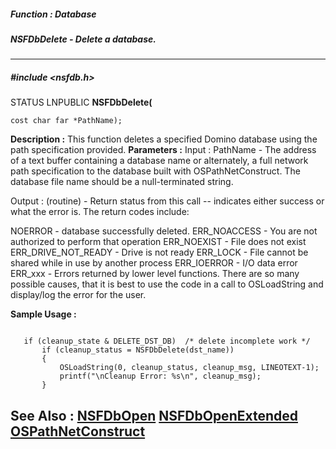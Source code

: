 ##### Function : Database
##### NSFDbDelete - Delete a database.
---
##### #include <nsfdb.h>
STATUS LNPUBLIC **NSFDbDelete(**

	cost char far *PathName);
**Description :**
This function deletes a specified Domino database using the path specification 
provided.
**Parameters :**
Input :
PathName  -  The address of a text buffer containing a database name or alternately, a full network path specification to the database built with OSPathNetConstruct.  The database file name should be a null-terminated string.

Output :
(routine)  -  Return status from this call -- indicates either success or what the error is. The return codes include:

NOERROR - database successfully deleted.
ERR_NOACCESS - You are not authorized to perform that operation
ERR_NOEXIST -  File does not exist
ERR_DRIVE_NOT_READY - Drive is not ready
ERR_LOCK - File cannot be shared while in use by another process
ERR_IOERROR - I/O data error
ERR_xxx - Errors returned by lower level functions.  There are so many possible causes, that it is best to use the code in a call to OSLoadString and display/log the error for the user.


**Sample Usage :**
```

   if (cleanup_state & DELETE_DST_DB)  /* delete incomplete work */
       if (cleanup_status = NSFDbDelete(dst_name))
       {
           OSLoadString(0, cleanup_status, cleanup_msg, LINEOTEXT-1);
           printf("\nCleanup Error: %s\n", cleanup_msg);
       }

```
**See Also :**
[NSFDbOpen](D:/md_files/NSFDbOpen.md)
[NSFDbOpenExtended](D:/md_files/NSFDbOpenExtended.md)
[OSPathNetConstruct](D:/md_files/OSPathNetConstruct.md)
---
